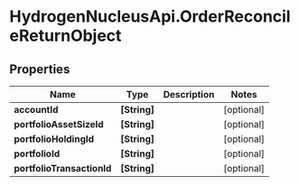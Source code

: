 # HydrogenNucleusApi.OrderReconcileReturnObject

## Properties
Name | Type | Description | Notes
------------ | ------------- | ------------- | -------------
**accountId** | **[String]** |  | [optional] 
**portfolioAssetSizeId** | **[String]** |  | [optional] 
**portfolioHoldingId** | **[String]** |  | [optional] 
**portfolioId** | **[String]** |  | [optional] 
**portfolioTransactionId** | **[String]** |  | [optional] 


